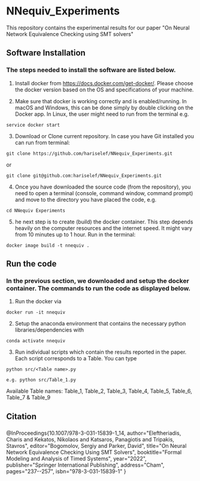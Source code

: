 # NNequiv_Experiments

This repository contains the experimental results for our paper "On Neural Network Equivalence Checking using SMT solvers"


## Software Installation #

### The steps needed to install the software are listed below.

1) Install docker from https://docs.docker.com/get-docker/. Please choose the docker version based on the OS and specifications of your machine.

2) Make sure that docker is working correctly and is enabled/running. In macOS and Windows, this can be done simply by double clicking on the Docker app. In Linux, the user might need to run from the terminal e.g.

```
service docker start
```

3) Download or Clone current repository. In case you have Git installed you can run from terminal:
```
git clone https://github.com/hariselef/NNequiv_Experiments.git 
```
or
```
git clone git@github.com:hariselef/NNequiv_Experiments.git
```

4) Once you have downloaded the source code (from the repository), you need to open a terminal (console, command window, command prompt) and move to the directory you have placed the code, e.g.
```
cd NNequiv Experiments
```
5) he next step is to create (build) the docker container. This step depends heavily on the computer resources and the internet speed. It might vary from 10 minutes up to 1 hour. Run in the terminal:

```
docker image build -t nnequiv .
```

## Run the code
### In the previous section, we downloaded and setup the docker container. The commands to run the code as displayed below. #

1) Run the docker via
```
docker run -it nnequiv
```

2) Setup the anaconda environment that contains the necessary python libraries/dependencies with

```
conda activate nnequiv
```

3) Run individual scripts which contain the results reported in the paper. Each script corresponds to a Table. You can type 

```
python src/<Table name>.py

e.g. python src/Table_1.py
```
Available Table names:
Table_1, Table_2, Table_3, Table_4, Table_5, Table_6, Table_7 & Table_9

## Citation
###
@InProceedings{10.1007/978-3-031-15839-1_14,
author="Eleftheriadis, Charis
and Kekatos, Nikolaos
and Katsaros, Panagiotis
and Tripakis, Stavros",
editor="Bogomolov, Sergiy
and Parker, David",
title="On Neural Network Equivalence Checking Using SMT Solvers",
booktitle="Formal Modeling and Analysis of Timed Systems",
year="2022",
publisher="Springer International Publishing",
address="Cham",
pages="237--257",
isbn="978-3-031-15839-1"
}
